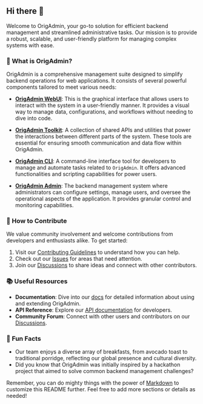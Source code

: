 ## Hi there 👋

Welcome to OrigAdmin, your go-to solution for efficient backend management and streamlined administrative tasks. Our mission is to provide a robust, scalable, and user-friendly platform for managing complex systems with ease.

### 🌟 What is OrigAdmin?

OrigAdmin is a comprehensive management suite designed to simplify backend operations for web applications. It consists of several powerful components tailored to meet various needs:

- **[OrigAdmin WebUI](https://github.com/origadmin/webui)**: This is the graphical interface that allows users to interact with the system in a user-friendly manner. It provides a visual way to manage data, configurations, and workflows without needing to dive into code.

- **[OrigAdmin Toolkit](https://github.com/origadmin/toolkits)**: A collection of shared APIs and utilities that power the interactions between different parts of the system. These tools are essential for ensuring smooth communication and data flow within OrigAdmin.

- **[OrigAdmin CLI](https://github.com/origadmin/origen)**: A command-line interface tool for developers to manage and automate tasks related to `OrigAdmin`. It offers advanced functionalities and scripting capabilities for power users.

- **[OrigAdmin Admin](https://github.com/origadmin/admin)**: The backend management system where administrators can configure settings, manage users, and oversee the operational aspects of the application. It provides granular control and monitoring capabilities.

### 🤝 How to Contribute

We value community involvement and welcome contributions from developers and enthusiasts alike. To get started:
1. Visit our [Contributing Guidelines](CONTRIBUTING.md) to understand how you can help.
2. Check out our [Issues](https://github.com/origadmin/admin/issues) for areas that need attention.
3. Join our [Discussions](https://github.com/orgs/origadmin/discussions) to share ideas and connect with other contributors.

### 📚 Useful Resources

- **Documentation**: Dive into our [docs](https://github.com/origadmin/docs) for detailed information about using and extending OrigAdmin.
- **API Reference**: Explore our [API documentation](https://github.com/origadmin/api-docs) for developers.
- **Community Forum**: Connect with other users and contributors on our [Discussions](https://github.com/orgs/origadmin/discussions).

### 🍳 Fun Facts

- Our team enjoys a diverse array of breakfasts, from avocado toast to traditional porridge, reflecting our global presence and cultural diversity.
- Did you know that OrigAdmin was initially inspired by a hackathon project that aimed to solve common backend management challenges?

Remember, you can do mighty things with the power of [Markdown](https://docs.github.com/github/writing-on-github/getting-started-with-writing-and-formatting-on-github/basic-writing-and-formatting-syntax) to customize this README further. Feel free to add more sections or details as needed!
